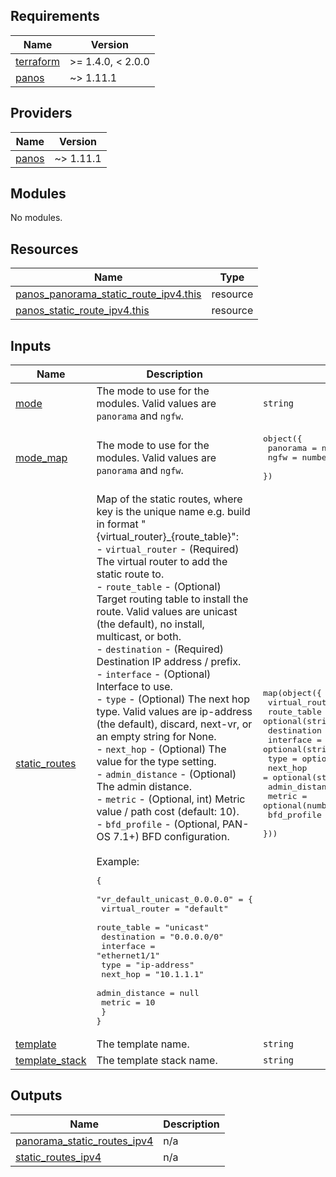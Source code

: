 <!-- BEGINNING OF PRE-COMMIT-TERRAFORM DOCS HOOK -->
## Requirements

| Name | Version |
|------|---------|
| <a name="requirement_terraform"></a> [terraform](#requirement\_terraform) | >= 1.4.0, < 2.0.0 |
| <a name="requirement_panos"></a> [panos](#requirement\_panos) | ~> 1.11.1 |

## Providers

| Name | Version |
|------|---------|
| <a name="provider_panos"></a> [panos](#provider\_panos) | ~> 1.11.1 |

## Modules

No modules.

## Resources

| Name | Type |
|------|------|
| [panos_panorama_static_route_ipv4.this](https://registry.terraform.io/providers/PaloAltoNetworks/panos/latest/docs/resources/panorama_static_route_ipv4) | resource |
| [panos_static_route_ipv4.this](https://registry.terraform.io/providers/PaloAltoNetworks/panos/latest/docs/resources/static_route_ipv4) | resource |

## Inputs

| Name | Description | Type | Default | Required |
|------|-------------|------|---------|:--------:|
| <a name="input_mode"></a> [mode](#input\_mode) | The mode to use for the modules. Valid values are `panorama` and `ngfw`. | `string` | n/a | yes |
| <a name="input_mode_map"></a> [mode\_map](#input\_mode\_map) | The mode to use for the modules. Valid values are `panorama` and `ngfw`. | <pre>object({<br>    panorama = number<br>    ngfw     = number<br>  })</pre> | <pre>{<br>  "ngfw": 1,<br>  "panorama": 0<br>}</pre> | no |
| <a name="input_static_routes"></a> [static\_routes](#input\_static\_routes) | Map of the static routes, where key is the unique name e.g. build in format "{virtual\_router}\_{route\_table}":<br>- `virtual_router` - (Required) The virtual router to add the static route to.<br>- `route_table` - (Optional) Target routing table to install the route. Valid values are unicast (the default), no install, multicast, or both.<br>- `destination` - (Required) Destination IP address / prefix.<br>- `interface` - (Optional) Interface to use.<br>- `type` - (Optional) The next hop type. Valid values are ip-address (the default), discard, next-vr, or an empty string for None.<br>- `next_hop` - (Optional) The value for the type setting.<br>- `admin_distance` - (Optional) The admin distance.<br>- `metric` - (Optional, int) Metric value / path cost (default: 10).<br>- `bfd_profile` - (Optional, PAN-OS 7.1+) BFD configuration.<br><br>Example:<pre>{<br>  "vr_default_unicast_0.0.0.0" = {<br>    virtual_router = "default"<br>    route_table    = "unicast"<br>    destination    = "0.0.0.0/0"<br>    interface      = "ethernet1/1"<br>    type           = "ip-address"<br>    next_hop       = "10.1.1.1"<br>    admin_distance = null<br>    metric         = 10<br>  }<br>}</pre> | <pre>map(object({<br>    virtual_router = string<br>    route_table    = optional(string, "unicast")<br>    destination    = string<br>    interface      = optional(string)<br>    type           = optional(string, "ip-address")<br>    next_hop       = optional(string)<br>    admin_distance = optional(number)<br>    metric         = optional(number, 10)<br>    bfd_profile    = optional(string)<br>  }))</pre> | `{}` | no |
| <a name="input_template"></a> [template](#input\_template) | The template name. | `string` | `"default"` | no |
| <a name="input_template_stack"></a> [template\_stack](#input\_template\_stack) | The template stack name. | `string` | `""` | no |

## Outputs

| Name | Description |
|------|-------------|
| <a name="output_panorama_static_routes_ipv4"></a> [panorama\_static\_routes\_ipv4](#output\_panorama\_static\_routes\_ipv4) | n/a |
| <a name="output_static_routes_ipv4"></a> [static\_routes\_ipv4](#output\_static\_routes\_ipv4) | n/a |
<!-- END OF PRE-COMMIT-TERRAFORM DOCS HOOK -->
